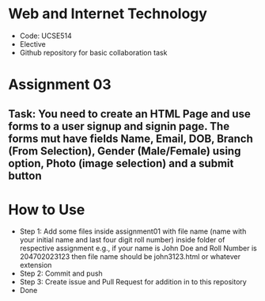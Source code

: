 # Web and Internet Technology
- Code: UCSE514
- Elective
- Github repository for basic collaboration task

# Assignment 03
## Task: You need to create an HTML Page and use forms to a user signup and signin page. The forms mut have fields Name, Email, DOB, Branch (From Selection), Gender (Male/Female) using option, Photo (image selection) and a submit button

# How to Use
- Step 1: Add some files inside assignment01 with file name (name with your initial name and last four digit roll number) inside folder of respective assignment e.g., if your name is John Doe and Roll Number is 204702023123 then file name should be john3123.html or whatever extension
- Step 2: Commit and push
- Step 3: Create issue and Pull Request for addition in to this repository
- Done

